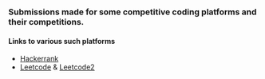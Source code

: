 ### Submissions made for some competitive coding platforms and their competitions.

#### Links to various such platforms

- <a href="https://www.hackerrank.com/kaustubhdeokar">Hackerrank</a>
- <a href="https://leetcode.com/kaustubhdeokar/">Leetcode</a> &  <a href="https://leetcode.com/kaustubhdeokar2/">Leetcode2</a>
